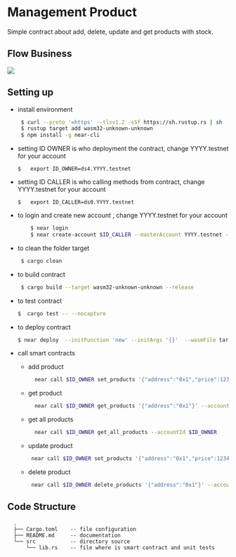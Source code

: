 # Management Product
Simple contract about add, delete, update and get products with stock.


## Flow Business
[![](https://mermaid.ink/img/pako:eNp1kN1KA0EMhV8l5Epx-wJ7UdjV3tbFXnizIHEmtoPzs85khFL67mbdCip0IDCc852Q5IQmWcYWC39UjoYfHO0zhTGCPjKSMnRABTrvDMPN4_N283S7uBNlccZNFAWGmdkFVeA-RcmahBUMOdlq5Hezfgb79Lpo3Wq9vhtaKCwv0wKXv87-qmPZs_A_s78a2yZhSJ-sIzQK6AiQoj-CoajlPQSWQ7Jz8juADQbOgZzV65xmaUQ5cOARW_1ayu8jjvGsXJ0sCW-s0wWxfSNfuEGqknbHaLCVXPkHupz3Qp2_AEttfOA)](https://mermaid-js.github.io/mermaid-live-editor/edit/#pako:eNp1kN1KA0EMhV8l5Epx-wJ7UdjV3tbFXnizIHEmtoPzs85khFL67mbdCip0IDCc852Q5IQmWcYWC39UjoYfHO0zhTGCPjKSMnRABTrvDMPN4_N283S7uBNlccZNFAWGmdkFVeA-RcmahBUMOdlq5Hezfgb79Lpo3Wq9vhtaKCwv0wKXv87-qmPZs_A_s78a2yZhSJ-sIzQK6AiQoj-CoajlPQSWQ7Jz8juADQbOgZzV65xmaUQ5cOARW_1ayu8jjvGsXJ0sCW-s0wWxfSNfuEGqknbHaLCVXPkHupz3Qp2_AEttfOA)

## Setting up
- install environment
  ```bash
   $ curl --proto '=https' --tlsv1.2 -sSf https://sh.rustup.rs | sh
   $ rustup target add wasm32-unknown-unknown
   $ npm install -g near-cli
   ```

- setting ID OWNER is who deployment the contract, change YYYY.testnet  for your account
    ```
    $   export ID_OWNER=ds4.YYYY.testnet 
    ```
- setting ID CALLER is who calling methods from contract, change YYYY.testnet  for your account
    ```
    $   export ID_CALLER=ds0.YYYY.testnet 
    ```
    
- to login and create new account , change YYYY.testnet  for your account
    ```bash
        $ near login 
        $ near create-account $ID_CALLER --masterAccount YYYY.testnet --initialBalance 1
    ```

- to clean the folder target
  ```bash
   $ cargo clean 
  ```

- to build contract 
  ```bash
   $ cargo build --target wasm32-unknown-unknown --release
  ```
- to test contract 
    ```bash
    $  cargo test -- --nocapture
    ```

- to deploy contract 
    ```bash
    $ near deploy  --initFunction 'new' --initArgs '{}'  --wasmFile target/wasm32-unknown-unknown/release/sales.wasm --accountId $ID_OWNER
    ``` 

- call smart contracts
  * add product
    ```bash
      near call $ID_OWNER set_products '{"address":"0x1","price":12345,"stock":5}' --accountId $ID_OWNER
     ```

  * get product
    ```bash
      near call $ID_OWNER get_products '{"address":"0x1"}' --accountId $ID_OWNER
     ```

  * get all products
    ```bash
      near call $ID_OWNER get_all_products --accountId $ID_OWNER
     ```
     

  * update product
     ```bash
      near call $ID_OWNER set_products '{"address":"0x1","price":12345,"stock":4}' --accountId $ID_CALLER
     ```

  * delete product
     ```bash
      near call $ID_OWNER delete_products '{"address":"0x1"}' --accountId $ID_OWNER
     ```


## Code Structure 
```
  .
  ├── Cargo.toml    -- file configuration 
  ├── README.md     -- documentation
  └── src           -- directory source
      └── lib.rs    -- file where is smart contract and unit tests
```
